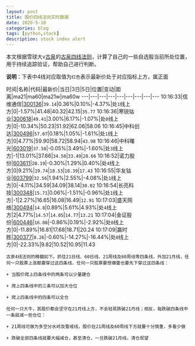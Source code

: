 ```yaml
---
layout: post
title: 股价四线法则实时数据
date: 2020-5-10
categories: blog
tags: [python,stock]
description: stock index alert
---
```



本文根据雪球大v[古泉](https://xueqiu.com/u/7148646888)的[古泉四线法则](https://xueqiu.com/7148646888/130498192)，计算了自己的一些自选股当前所处位置，用于持续追踪验证，帮助自己进行判断。

**说明**：下表中4线对应取值为`红色`表示最新价处于对应指标上方，属正面

时间|名称|代码|最新价|当日|3日|5日|位置|变动|距离|ma21|ma60|ma21w|ma60w
---|---|---|---|---|---|---|---|---
10:16:33|信维通信|[300136](https://xueqiu.com/S/SZ300136)|`39.14`|0.36%|0.10%|-4.37%|处`1`线上方|0|-1.57%|41.48|40.32|42.15|`35.77`
10:16:36|寒锐钴业|[300618](https://xueqiu.com/S/SZ300618)|`49.41`|3.00%|6.17%|-1.07%|处`0`线上方|0|-10.34%|50.23|51.92|62.06|58.06
10:16:45|中科创达|[300496](https://xueqiu.com/S/SZ300496)|`57.07`|0.18%|1.05%|-1.61%|处`1`线上方|0|4.77%|59.90|58.72|58.94|`43.98`
10:16:46|中科曙光|[603019](https://xueqiu.com/S/SH603019)|`37.58`|-0.05%|3.49%|-1.60%|处`3`线上方|-1|13.01%|37.66|`34.50`|`33.49`|`28.66`
10:16:52|诺力股份|[603611](https://xueqiu.com/S/SH603611)|`20.19`|-0.30%|1.29%|0.40%|处`4`线上方|0|9.21%|`19.74`|`18.53`|`18.39`|`17.43`
10:16:55|华友钴业|[603799](https://xueqiu.com/S/SH603799)|`32.56`|1.94%|2.55%|-4.08%|处`1`线上方|0|-4.11%|34.59|34.09|38.14|`30.02`
10:16:54|长亮科技|[300348](https://xueqiu.com/S/SZ300348)|`15.71`|0.06%|-1.51%|-0.96%|处`1`线上方|-1|2.27%|16.65|16.08|16.49|`12.91`
10:17:03|盛天网络|[300494](https://xueqiu.com/S/SZ300494)|`14.8`|0.89%|5.61%|4.93%|处`4`线上方|2|4.77%|`14.57`|`14.05`|`14.77`|`13.21`
10:17:04|金证股份|[600446](https://xueqiu.com/S/SH600446)|`16.08`|-0.86%|0.19%|-2.92%|处`0`线上方|0|-11.89%|16.81|17.68|18.71|20.24
10:17:09|赢时胜|[300377](https://xueqiu.com/S/SZ300377)|`8.26`|-0.60%|-14.27%|-16.44%|处`0`线上方|0|-22.33%|9.82|10.52|10.95|11.43

```
古泉4线法则的精髓如下。抓住21日线、60日线、21周线及60周线等四条线，外加21月线，任何一只股票上涨都要穿过这四条线，任何一只股票要想爆雷也要先下穿过这四条线：

+ 当股价爬上四条线中的两条可以少量建仓

+ 爬上四条线中的三条可以加大仓位

+ 爬上四条线中的四条可以全仓

任何一只大牛，其股价都会坚守在21月线上方，不会轻易跌破21月线；相反，每跌破四条线中一条就减一些仓位：

+ 21周线可做为多空分水岭及警戒线，股价在21周线及60周线下方就要十分慎重，多看少做

+ 跌破全部四条线就要大幅减仓，甚至清仓，一旦跌破21月线，清仓观望
```